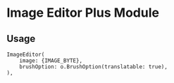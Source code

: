 # Image Editor Plus Module

## Usage

```
ImageEditor(
    image: {IMAGE_BYTE},
    brushOption: o.BrushOption(translatable: true),
),
```


